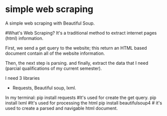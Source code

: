 # simple web scraping
 A simple web scraping with Beautiful Soup.
 
 #What's Web Scraping?
 It's a traditional method to extract internet pages (html) information.
 
 First, we send a get query to the website; this return an HTML based document contain all of the website information.
 
 Then, the next step is parsing.
 and finally, extract the data that I need (parcial qualifications of my current semester).
 
 I need 3 libraries
 - Requests, Beautiful soup, lxml.
 
 In my terminal:
 pip install requests #It's used for create the get query.
 pip install lxml #It's used for processing the html
 pip install beautifulsoup4 # it's used to create a parsed and navigable html document.
 
 
 
